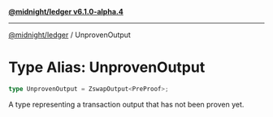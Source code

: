 [**@midnight/ledger v6.1.0-alpha.4**](../README.md)

***

[@midnight/ledger](../globals.md) / UnprovenOutput

# Type Alias: UnprovenOutput

```ts
type UnprovenOutput = ZswapOutput<PreProof>;
```

A type representing a transaction output that has not been proven yet.
